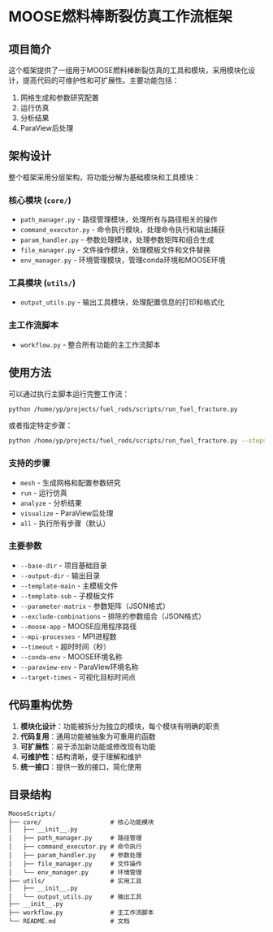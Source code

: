 # MOOSE燃料棒断裂仿真工作流框架

## 项目简介

这个框架提供了一组用于MOOSE燃料棒断裂仿真的工具和模块，采用模块化设计，提高代码的可维护性和可扩展性。主要功能包括：

1. 网格生成和参数研究配置
2. 运行仿真
3. 分析结果
4. ParaView后处理

## 架构设计

整个框架采用分层架构，将功能分解为基础模块和工具模块：

### 核心模块 (`core/`)

* `path_manager.py` - 路径管理模块，处理所有与路径相关的操作
* `command_executor.py` - 命令执行模块，处理命令执行和输出捕获
* `param_handler.py` - 参数处理模块，处理参数矩阵和组合生成
* `file_manager.py` - 文件操作模块，处理模板文件和文件替换
* `env_manager.py` - 环境管理模块，管理conda环境和MOOSE环境

### 工具模块 (`utils/`)

* `output_utils.py` - 输出工具模块，处理配置信息的打印和格式化

### 主工作流脚本

* `workflow.py` - 整合所有功能的主工作流脚本

## 使用方法

可以通过执行主脚本运行完整工作流：

```bash
python /home/yp/projects/fuel_rods/scripts/run_fuel_fracture.py
```

或者指定特定步骤：

```bash
python /home/yp/projects/fuel_rods/scripts/run_fuel_fracture.py --steps mesh
```

### 支持的步骤

* `mesh` - 生成网格和配置参数研究
* `run` - 运行仿真
* `analyze` - 分析结果
* `visualize` - ParaView后处理
* `all` - 执行所有步骤（默认）

### 主要参数

* `--base-dir` - 项目基础目录
* `--output-dir` - 输出目录
* `--template-main` - 主模板文件
* `--template-sub` - 子模板文件
* `--parameter-matrix` - 参数矩阵（JSON格式）
* `--exclude-combinations` - 排除的参数组合（JSON格式）
* `--moose-app` - MOOSE应用程序路径
* `--mpi-processes` - MPI进程数
* `--timeout` - 超时时间（秒）
* `--conda-env` - MOOSE环境名称
* `--paraview-env` - ParaView环境名称
* `--target-times` - 可视化目标时间点

## 代码重构优势

1. **模块化设计**：功能被拆分为独立的模块，每个模块有明确的职责
2. **代码复用**：通用功能被抽象为可重用的函数
3. **可扩展性**：易于添加新功能或修改现有功能
4. **可维护性**：结构清晰，便于理解和维护
5. **统一接口**：提供一致的接口，简化使用

## 目录结构

```
MooseScripts/
├── core/                   # 核心功能模块
│   ├── __init__.py
│   ├── path_manager.py     # 路径管理
│   ├── command_executor.py # 命令执行
│   ├── param_handler.py    # 参数处理
│   ├── file_manager.py     # 文件操作
│   └── env_manager.py      # 环境管理
├── utils/                  # 实用工具
│   ├── __init__.py
│   └── output_utils.py     # 输出工具
├── __init__.py
├── workflow.py             # 主工作流脚本
└── README.md               # 文档
``` 
